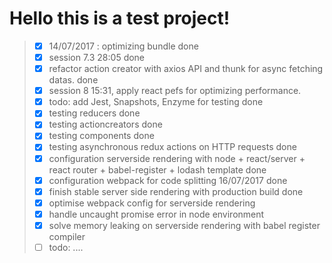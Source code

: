 # Hello this is a test project! 

>- [x] 14/07/2017 : optimizing bundle done
>- [x] session 7.3 28:05 done
>- [x] refactor action creator with axios API and thunk for async fetching datas. done
>- [x] session 8 15:31, apply react pefs for optimizing performance.
>- [x] todo: add Jest, Snapshots, Enzyme for testing done
>- [x] testing reducers done
>- [x] testing actioncreators done
>- [x] testing components done
>- [x] testing asynchronous redux actions on HTTP requests done 
>- [x] configuration serverside rendering with node + react/server + react router + babel-register + lodash template done
>- [x] configuration webpack for code splitting 16/07/2017 done
>- [x] finish stable server side rendering with production build done
>- [x] optimise webpack config for serverside rendering
>- [x] handle uncaught promise error in node environment
>- [x] solve memory leaking on serverside rendering with babel register compiler
>- [ ] todo: ....
